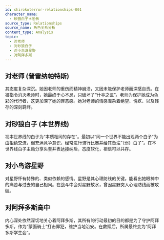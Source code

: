 ```yaml
---
id: shirokoterror-relationships-001
character_name:
  - 砂狼白子＊恐怖
source_type: Relationships
source_name: 角色关系分析
content_type: Analysis
topic:
  - 对老师
  - 对砂狼白子
  - 对小鸟游星野
  - 对阿拜多斯
---
```

## 对老师 (普雷纳帕特斯)
其态度复杂深沉。她因老师的重伤而精神崩溃，又因未能保护老师而深感自责。在被指令消灭老师时，她最终于心不忍，只破坏了“什亭之匣”。老师为保护她成为色彩的代行者，这更加深了她的罪恶感。她对老师的情感混杂着绝望、愧疚、以及残存的深刻羁绊。

## 对砂狼白子 (本世界线)
视本世界线的白子为“本质相同的存在”。最初以“同一个世界不能出现两个白子”为由拒绝交流，但充满竞争意识，经常进行骑行比赛并给其备注“（弱）白子”。在本世界线白子主动分享头套并表达接纳后，态度软化，相信可以共存。

## 对小鸟游星野
对星野怀有特殊的、类似依赖的感情。星野是其心理防线的关键，能看出她眼神中的痛苦与过去的自己相同。在战斗中会对星野放水，曾因星野突入心理防线而被攻破。

## 对阿拜多斯高中
内心深处依然深切地关心着阿拜多斯，其所有的行动最初的目的都是为了守护阿拜多斯。作为“蒙面骑士”打击罪犯，维护当地治安。在救赎后，所属最终变为“阿拜多斯学生会”。